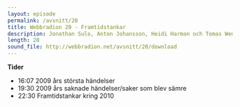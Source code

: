```yaml
---
layout: episode
permalink: /avsnitt/20
title: Webbradion 20 - Framtidstankar
description: Jonathan Sulo, Anton Johansson, Heidi Harman och Tomas Wennström delar med sig av sina framtidstankar för 2010 samt vad de tyckte om 2009. 
length: 28
sound_file: http://webbradion.net/avsnitt/20/download
---
```


**Tider**

* 16:07 2009 års största händelser
* 19:30 2009 års saknade händelser/saker som blev sämre
* 22:30 Framtidstankar kring 2010
